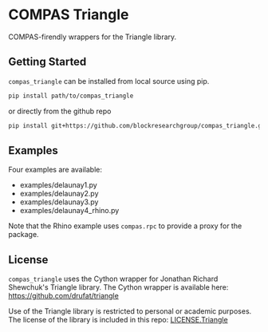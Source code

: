 # COMPAS Triangle

COMPAS-firendly wrappers for the Triangle library.

## Getting Started

`compas_triangle` can be installed from local source using pip.

```bash
pip install path/to/compas_triangle
```

or directly from the github repo

```bash
pip install git+https://github.com/blockresearchgroup/compas_triangle.git#egg=compas_triangle
```

## Examples

Four examples are available:

* examples/delaunay1.py
* examples/delaunay2.py
* examples/delaunay3.py
* examples/delaunay4_rhino.py

Note that the Rhino example uses `compas.rpc` to provide a proxy for the package.

## License

`compas_triangle` uses the Cython wrapper for Jonathan Richard Shewchuk's Triangle library.
The Cython wrapper is available here: https://github.com/drufat/triangle

Use of the Triangle library is restricted to personal or academic purposes.
The license of the library is included in this repo: [LICENSE.Triangle](LICENSE.Triangle)
